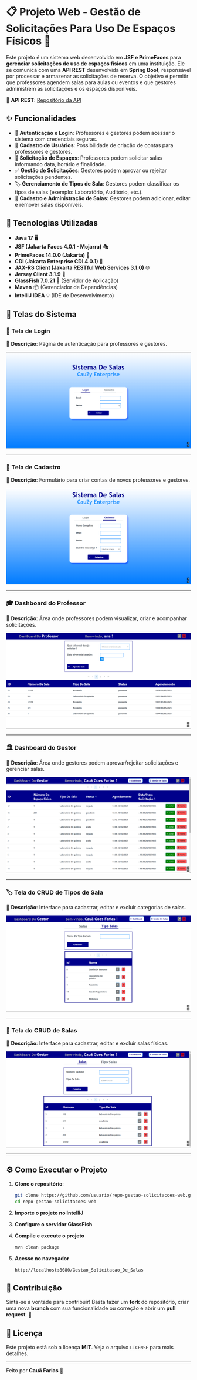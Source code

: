 # 📋 Projeto Web - Gestão de Solicitações Para Uso De Espaços Físicos 🏫

Este projeto é um sistema web desenvolvido em **JSF e PrimeFaces** para **gerenciar solicitações de uso de espaços físicos** em uma instituição. Ele se comunica com uma **API REST** desenvolvida em **Spring Boot**, responsável por processar e armazenar as solicitações de reserva. O objetivo é permitir que professores agendem salas para aulas ou eventos e que gestores administrem as solicitações e os espaços disponíveis.

🔗 **API REST**: [Repositório da API](https://github.com/CauZy-Goes/Gestao_Solicitacoes_Espacos_API)

## ✨ Funcionalidades

- 📌 **Autenticação e Login**: Professores e gestores podem acessar o sistema com credenciais seguras.
- 📝 **Cadastro de Usuários**: Possibilidade de criação de contas para professores e gestores.
- 📅 **Solicitação de Espaços**: Professores podem solicitar salas informando data, horário e finalidade.
- ✅ **Gestão de Solicitações**: Gestores podem aprovar ou rejeitar solicitações pendentes.
- 🏷️ **Gerenciamento de Tipos de Sala**: Gestores podem classificar os tipos de salas (exemplo: Laboratório, Auditório, etc.).
- 🏢 **Cadastro e Administração de Salas**: Gestores podem adicionar, editar e remover salas disponíveis.

## 🚀 Tecnologias Utilizadas

- **Java 17** 🖥️
- **JSF (Jakarta Faces 4.0.1 - Mojarra)** 🎭
- **PrimeFaces 14.0.0 (Jakarta)** 🎨
- **CDI (Jakarta Enterprise CDI 4.0.1)** 🔄
- **JAX-RS Client (Jakarta RESTful Web Services 3.1.0)** 🌐
- **Jersey Client 3.1.9** 🔗
- **GlassFish 7.0.21** 🌊 (Servidor de Aplicação)
- **Maven** 📦 (Gerenciador de Dependências)
- **IntelliJ IDEA** 💡 (IDE de Desenvolvimento)

## 📸 Telas do Sistema

### 🔑 Tela de Login
📌 **Descrição**: Página de autenticação para professores e gestores.

![Imagem da Tela de Login](https://github.com/CauZy-Goes/Gestao_E_Solicitao_De_Salas/blob/main/Sistema_Salas_Imgs/Login.png)

---

### 📝 Tela de Cadastro
📌 **Descrição**: Formulário para criar contas de novos professores e gestores.

![Imagem da Tela de Cadastro](https://github.com/CauZy-Goes/Gestao_E_Solicitao_De_Salas/blob/main/Sistema_Salas_Imgs/cadastro.png)

---

### 🎓 Dashboard do Professor
📌 **Descrição**: Área onde professores podem visualizar, criar e acompanhar solicitações.

![Imagem do Dashboard do Professor](https://github.com/CauZy-Goes/Gestao_E_Solicitao_De_Salas/blob/main/Sistema_Salas_Imgs/dashboard_professor.png)

---

### 🏛️ Dashboard do Gestor
📌 **Descrição**: Área onde gestores podem aprovar/rejeitar solicitações e gerenciar salas.

![Imagem do Dashboard do Gestor](https://github.com/CauZy-Goes/Gestao_E_Solicitao_De_Salas/blob/main/Sistema_Salas_Imgs/dashboard-gestor.png)

---

### 🏷️ Tela do CRUD de Tipos de Sala
📌 **Descrição**: Interface para cadastrar, editar e excluir categorias de salas.

![Imagem do CRUD de Tipos de Sala](https://github.com/CauZy-Goes/Gestao_E_Solicitao_De_Salas/blob/main/Sistema_Salas_Imgs/crud_tipoSala.png)

---

### 🏢 Tela do CRUD de Salas
📌 **Descrição**: Interface para cadastrar, editar e excluir salas físicas.

![Imagem do CRUD de Salas](https://github.com/CauZy-Goes/Gestao_E_Solicitao_De_Salas/blob/main/Sistema_Salas_Imgs/crud_espacoFIsico.png)

---

## ⚙️ Como Executar o Projeto

1. **Clone o repositório**:
   ```bash
   git clone https://github.com/usuario/repo-gestao-solicitacoes-web.git
   cd repo-gestao-solicitacoes-web
   ```

2. **Importe o projeto no IntelliJ**

3. **Configure o servidor GlassFish**

4. **Compile e execute o projeto**
   ```bash
   mvn clean package
   ```

5. **Acesse no navegador**
   ```
   http://localhost:8080/Gestao_Solicitacao_De_Salas
   ```

## 🎯 Contribuição

Sinta-se à vontade para contribuir! Basta fazer um **fork** do repositório, criar uma nova **branch** com sua funcionalidade ou correção e abrir um **pull request**. 🚀

## 📝 Licença

Este projeto está sob a licença **MIT**. Veja o arquivo `LICENSE` para mais detalhes.

---

Feito por **Cauã Farias** 🚀

